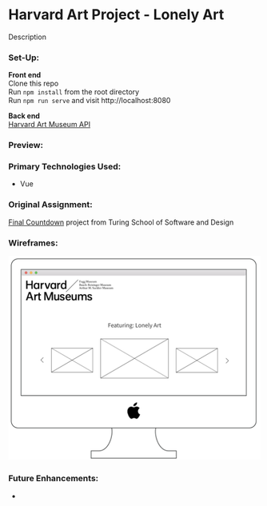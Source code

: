 # Harvard Art Project - Lonely Art

Description

### Set-Up:
**Front end**  
Clone this repo  
Run `npm install` from the root directory  
Run `npm run serve` and visit http://localhost:8080

**Back end**   
[Harvard Art Museum API](https://www.harvardartmuseums.org/collections/api)

### Preview:


### Primary Technologies Used:
* Vue

### Original Assignment: 
[Final Countdown](http://frontend.turing.io/projects/final-countdown.html) project from Turing School of Software and Design  

### Wireframes:
![Wireframes](lonely-art-screenshot.png)

### Future Enhancements:
- 
